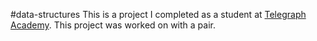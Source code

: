 #data-structures
This is a project I completed as a student at [Telegraph Academy](http://telegraphacademy.com). This project was worked on with a pair.